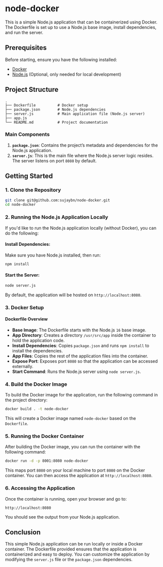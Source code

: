 # node-docker

This is a simple Node.js application that can be containerized using Docker. The Dockerfile is set up to use a Node.js base image, install dependencies, and run the server.

## Prerequisites

Before starting, ensure you have the following installed:

- [Docker](https://www.docker.com/)
- [Node.js](https://nodejs.org/) (Optional, only needed for local development)

## Project Structure

```
.
├── Dockerfile          # Docker setup
├── package.json        # Node.js dependencies
├── server.js           # Main application file (Node.js server)
├── app.js 
└── README.md           # Project documentation
```

### Main Components

1. **`package.json`**: Contains the project’s metadata and dependencies for the Node.js application.
2. **`server.js`**: This is the main file where the Node.js server logic resides. The server listens on port `8080` by default.

## Getting Started

### 1. Clone the Repository

```bash
git clone git@github.com:sujaybn/node-docker.git
cd node-docker
```

### 2. Running the Node.js Application Locally

If you'd like to run the Node.js application locally (without Docker), you can do the following:

#### Install Dependencies:

Make sure you have Node.js installed, then run:

```bash
npm install
```

#### Start the Server:

```bash
node server.js
```

By default, the application will be hosted on `http://localhost:8080`.

### 3. Docker Setup

#### Dockerfile Overview

- **Base Image**: The Dockerfile starts with the Node.js `16` base image.
- **App Directory**: Creates a directory `/usr/src/app` inside the container to hold the application code.
- **Install Dependencies**: Copies `package.json` and runs `npm install` to install the dependencies.
- **App Files**: Copies the rest of the application files into the container.
- **Expose Port**: Exposes port `8080` so that the application can be accessed externally.
- **Start Command**: Runs the Node.js server using `node server.js`.

### 4. Build the Docker Image

To build the Docker image for the application, run the following command in the project directory:

```bash
docker build . -t node-docker
```

This will create a Docker image named `node-docker` based on the `Dockerfile`.

### 5. Running the Docker Container

After building the Docker image, you can run the container with the following command:

```bash
docker run -d -p 8001:8080 node-docker
```

This maps port `8080` on your local machine to port `8080` on the Docker container. You can then access the application at `http://localhost:8080`.

### 6. Accessing the Application

Once the container is running, open your browser and go to:

```
http://localhost:8080
```

You should see the output from your Node.js application.

## Conclusion

This simple Node.js application can be run locally or inside a Docker container. The Dockerfile provided ensures that the application is containerized and easy to deploy. You can customize the application by modifying the `server.js` file or the `package.json` dependencies.

